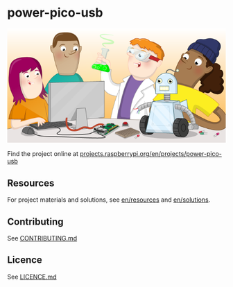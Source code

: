 # power-pico-usb

![power-pico-usb](banner.png)

Find the project online at [projects.raspberrypi.org/en/projects/power-pico-usb](https://projects.raspberrypi.org/en/projects/power-pico-usb)

## Resources
For project materials and solutions, see [en/resources](https://github.com/raspberrypilearning/power-pico-usb/tree/master/en/resources) and [en/solutions](https://github.com/raspberrypilearning/power-pico-usb/tree/master/en/solutions).

## Contributing
See [CONTRIBUTING.md](CONTRIBUTING.md)

## Licence
 See [LICENCE.md](LICENCE.md)